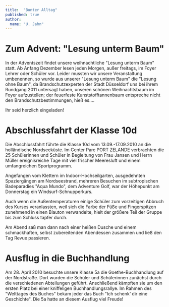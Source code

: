 ```yaml
---
title:  "Bunter Alltag"
published: true
author:
  name: "U. Jahn"
---
```


# Zum Advent: "Lesung unterm Baum"

In der Adventszeit findet unsere weihnachtliche "Lesung unterm Baum" statt. Ab Anfang Dezember lesen jeden Morgen, außer freitags, im Foyer Lehrer oder Schüler vor. Leider mussten wir unsere Veranstaltung umbenennen, so wurde aus unserer "Lesung unterm Baum" die "Lesung ohne Baum", da Brandschutzexperten der Stadt Düsseldorf uns bei ihrem Rundgang 2011 untersagt haben, unseren schönen Weihnachtsbaum im Foyer aufzustellen; der feuerfeste Kunststofftannenbaum entspreche nicht den Brandschutzbestimmungen, hieß es....

Ihr seid herzlich eingeladen! 

# Abschlussfahrt der Klasse 10d

Die Abschlussfahrt führte die Klasse 10d vom 13.09.-17.09.2010 an die holländische Nordseeküste. Im Center Parc PORT ZELANDE verbrachten die 25 Schülerinnen und Schüler in Begleitung von Frau Jansen und Herrn Müller ereignisreiche Tage mit viel frischer Meeresluft und einem umfangreichen Sportprogramm.

Angefangen vom Klettern im Indoor-Hochseilgarten, ausgedehnten Spaziergängen am Nordseestrand, mehreren Besuchen im subtropischen Badeparadies "Aqua Mundo", dem Adventure Golf, war der Höhepunkt am Donnerstag ein Windsurf-Schnupperkurs.

Auch wenn die Außentemperaturen einige Schüler zum vorzeitigen Abbruch des Kurses veranlassten, weil sich die Farbe der Füße und Fingerspitzen zunehmend in einen Blauton verwandelte, hielt der größere Teil der Gruppe bis zum Schluss tapfer durch. 

Am Abend saß man dann nach einer heißen Dusche und einem schmackhaften, selbst zubereitenden Abendessen zusammen und ließ den Tag Revue passieren. 

# Ausflug in die Buchhandlung

Am 28. April 2010 besuchte unsere Klasse 5a die Goethe-Buchhandlung auf der Nordstraße. Dort wurden die Schüler und Schülerinnen zunächst durch die verschiedenen Abteilungen geführt. Anschließend kämpften sie um den ersten Platz bei einer kniffeligen Buchhandlungsrallye. Im Rahmen des "Welttages des Buches" bekam jeder das Buch "Ich schenk‘ dir eine Geschichte". Die 5a hatte an diesem Ausflug viel Freude!
